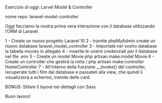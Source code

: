 Esercizio di oggi: Larvel Model & Controller

nome repo: laravel-model-controller

Oggi facciamo la nostra prima vera interazione con il database utilizzando l’ORM di Laravel.

1 - Create un nuovo progetto Laravel 10
2 - tramite phpMyAdmin create un nuovo database laravel_model_controller
3 - Importate nel vostro database la tabella movies in allegato
4 - inserite le vostre credenziali per il database nel file .env
5 - Create un model Movie
php artisan make:model Movie
6 - Create un controller che gestirà la rotta /
php artisan make:controller HomeController
7 - All’interno della funzione __invoke() del controller, recuperate tutti i film dal database e passateli alla view, che quindi li visualizzerà a schermo, tramite delle card.

BONUS:
Stilare il layout nei dettagli con Sass

Buon lavoro!